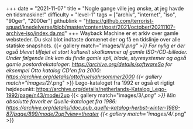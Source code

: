 +++
date = "2021-11-07"
title = "Nogle gange ville jeg ønske, at jeg havde en tidsmaskine!"
difficulty = "level-1"
tags = ["archiv", "internet", "iso", "90ger", "2000er"]
githublink = "https://github.com/terrorist-squad/knedelverse/blob/master/content/post/2021/october/20211107-archive-iso/index.da.md"
+++
Wayback Machine er et arkiv over gamle websteder. Du skal blot indtaste domænet der og få en tidslinje over alle statiske snapshots.
{{< gallery match="images/1/*.png" >}}
For nylig er der også blevet tilføjet et stort kulturelt skatkammer af gamle ISO-/CD-billeder. Under følgende link kan du finde gamle spil, blade, styresystemer og også gamle postordrekataloger: https://archive.org/details/softwareSo for eksempel Otto katalog CD'en fra 2000: https://archive.org/details/ottofruehjahrsommer2000
{{< gallery match="images/2/*.png" >}}
Lego-kataloget fra 1992 er også et rigtigt højdepunkt: https://archive.org/details/netherlands-Katalog_Lego-1992/page/n43/mode/2up
{{< gallery match="images/3/*.png" >}}
Min absolutte favorit er Quelle-kataloget fra 1986: https://archive.org/details/idoc.pub_quelle-katalog-herbst-winter-1986-87/page/899/mode/2up?view=theater
{{< gallery match="images/4/*.png" >}}